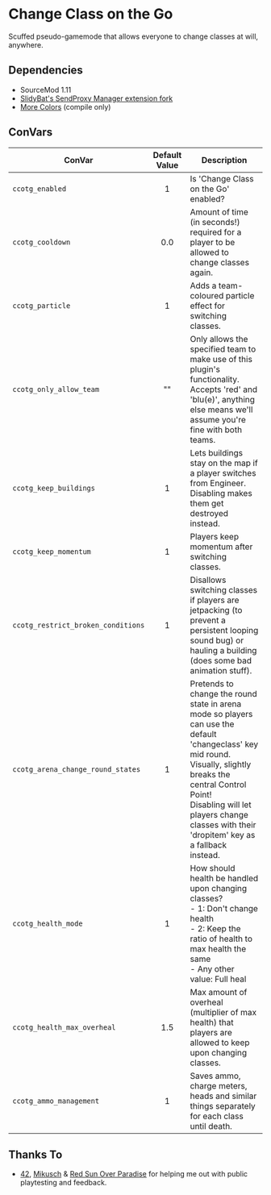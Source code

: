 # Change Class on the Go
Scuffed pseudo-gamemode that allows everyone to change classes at will, anywhere.

## Dependencies
- SourceMod 1.11
- [SlidyBat's SendProxy Manager extension fork](https://github.com/SlidyBat/sendproxy)
- [More Colors](https://forums.alliedmods.net/showthread.php?t=185016) (compile only)

## ConVars
|ConVar|Default Value|Description|
|-|:-:|-|
|`ccotg_enabled`|1|Is 'Change Class on the Go' enabled?|
|`ccotg_cooldown`|0.0|Amount of time (in seconds!) required for a player to be allowed to change classes again.|
|`ccotg_particle`|1|Adds a team-coloured particle effect for switching classes.|
|`ccotg_only_allow_team`|""|Only allows the specified team to make use of this plugin's functionality.<br>Accepts 'red' and 'blu(e)', anything else means we'll assume you're fine with both teams.|
|`ccotg_keep_buildings`|1|Lets buildings stay on the map if a player switches from Engineer.<br>Disabling makes them get destroyed instead.|
|`ccotg_keep_momentum`|1|Players keep momentum after switching classes.|
|`ccotg_restrict_broken_conditions`|1|Disallows switching classes if players are jetpacking (to prevent a persistent looping sound bug) or hauling a building (does some bad animation stuff).|
|`ccotg_arena_change_round_states`|1|Pretends to change the round state in arena mode so players can use the default 'changeclass' key mid round.<br>Visually, slightly breaks the central Control Point!<br>Disabling will let players change classes with their 'dropitem' key as a fallback instead.|
|`ccotg_health_mode`|1|How should health be handled upon changing classes?<br>- 1: Don't change health<br>- 2: Keep the ratio of health to max health the same<br>- Any other value: Full heal|
|`ccotg_health_max_overheal`|1.5|Max amount of overheal (multiplier of max health) that players are allowed to keep upon changing classes.|
|`ccotg_ammo_management`|1|Saves ammo, charge meters, heads and similar things separately for each class until death.|

## Thanks To
* [42](https://github.com/FortyTwoFortyTwo), [Mikusch](https://github.com/Mikusch) & [Red Sun Over Paradise](https://redsun.tf) for helping me out with public playtesting and feedback.
